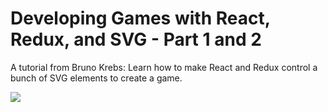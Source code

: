 # Developing Games with React, Redux, and SVG - Part 1 and 2

A tutorial from Bruno Krebs: Learn how to make React and Redux control a bunch of SVG elements to create a game.

<img src="https://github.com/elivanK/gameAliens/blob/master/public/images/ScreenShot2.png">